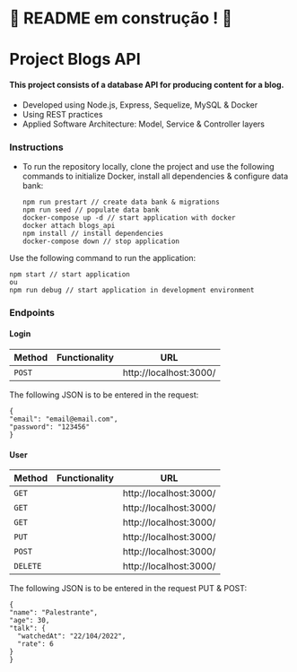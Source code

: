 # :construction: README em construção ! :construction:

# Project Blogs API

#### This project consists of a database API for producing content for a blog.

* Developed using Node.js, Express, Sequelize, MySQL & Docker
* Using REST practices
* Applied Software Architecture: Model, Service & Controller layers

### Instructions
* To run the repository locally, clone the project and use the following commands to initialize Docker, install all dependencies & configure data bank:
  
  ```
  npm run prestart // create data bank & migrations
  npm run seed // populate data bank
  docker-compose up -d // start application with docker
  docker attach blogs_api
  npm install // install dependencies
  docker-compose down // stop application
  ```

Use the following command to run the application:
  ```
  npm start // start application
  ou
  npm run debug // start application in development environment
  ```

### Endpoints
#### Login

  | Method     | Functionality | URL |
  | ----------- | ----------- | ----------- |
  | `POST`   |   | http://localhost:3000/ |

The following JSON is to be entered in the request:
  ```
  {
  "email": "email@email.com",
  "password": "123456"
  }
  ```

#### User

  | Method     | Functionality | URL |
  | ----------- | ----------- | ----------- |
  | `GET`   |  | http://localhost:3000/ |
  | `GET`   |  | http://localhost:3000/ |
  | `GET`   |  | http://localhost:3000/ |
  | `PUT`   |  | http://localhost:3000/ |
  | `POST`   |  | http://localhost:3000/ |
  | `DELETE`   |  | http://localhost:3000/ |

The following JSON is to be entered in the request PUT & POST:
  ```
  {
  "name": "Palestrante",
  "age": 30,
  "talk": {
    "watchedAt": "22/104/2022",
    "rate": 6
  }
  }
  ```
